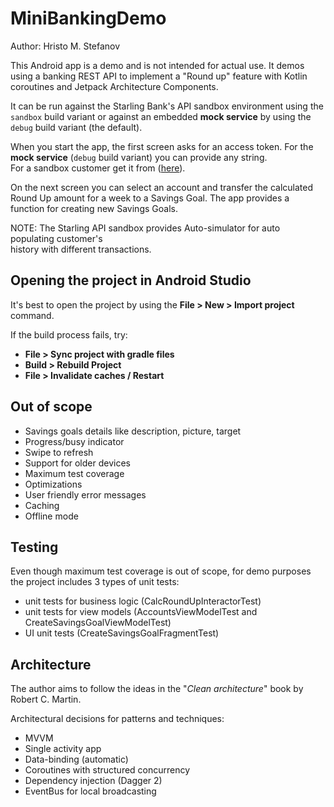 MiniBankingDemo
===============
Author: Hristo M. Stefanov

This Android app is a demo and is not intended for actual use. It demos
using a banking REST API to implement a "Round up" feature with
Kotlin coroutines and Jetpack Architecture Components.

It can be run against the Starling Bank's API sandbox environment using
the `sandbox` build variant or against an embedded **mock service** by
using the `debug` build variant (the default).


When you start the app, the first screen asks for an access token.
For the **mock service** (`debug` build variant) you can provide any string.  
For a sandbox customer get it from ([here](https://developer.starlingbank.com/sandbox/select)).

On the next screen you can select an account and transfer the calculated Round Up amount
for a week to a Savings Goal. The app provides a function for creating new Savings Goals.

NOTE: The Starling API sandbox provides Auto-simulator for auto populating customer's  
history with different transactions.


## Opening the project in Android Studio

It's best to open the project by using the **File > New > Import project** command.

If the build process fails, try:
* **File > Sync project with gradle files**
* **Build > Rebuild Project**
* **File > Invalidate caches / Restart**

## Out of scope
* Savings goals details like description, picture, target
* Progress/busy indicator
* Swipe to refresh
* Support for older devices
* Maximum test coverage
* Optimizations
* User friendly error messages
* Caching
* Offline mode

##  Testing
Even though maximum test coverage is out of scope, for demo purposes
the project includes 3 types of unit tests:
* unit tests for business logic (CalcRoundUpInteractorTest)
* unit tests for view models (AccountsViewModelTest and CreateSavingsGoalViewModelTest)
* UI unit tests (CreateSavingsGoalFragmentTest)

## Architecture
The author aims to follow the ideas in the "*Clean architecture*" book by
Robert C. Martin.

Architectural decisions for patterns and techniques:
* MVVM
* Single activity app
* Data-binding (automatic)
* Coroutines with structured concurrency
* Dependency injection (Dagger 2)
* EventBus for local broadcasting